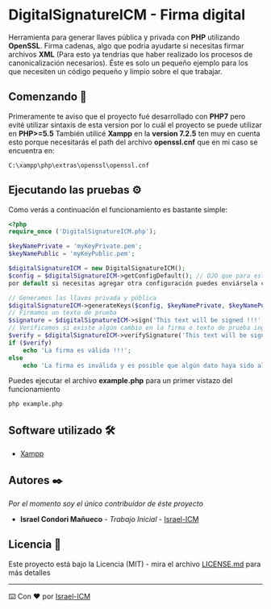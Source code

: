 # DigitalSignatureICM - Firma digital

Herramienta para generar llaves pública y privada con **PHP** utilizando **OpenSSL**.
Firma cadenas, algo que podria ayudarte si necesitas firmar archivos **XML** (Para esto ya tendrias que haber realizado los procesos de canonicalización necesarios). Éste es solo un pequeño ejemplo para los que necesiten un código
pequeño y limpio sobre el que trabajar.

## Comenzando 🚀

Primeramente te aviso que el proyecto fué desarrollado con **PHP7** pero evité utilizar sintaxis de esta version por lo cuál
el proyecto se puede utilizar en **PHP>=5.5**
También utilicé **Xampp** en la **version 7.2.5** ten muy en cuenta esto porque necesitarás el path del archivo **openssl.cnf**
que en mi caso se encuentra en:
```
C:\xampp\php\extras\openssl\openssl.cnf
```

## Ejecutando las pruebas ⚙️
Como verás a continuación el funcionamiento es bastante simple:

```php
<?php
require_once ('DigitalSignatureICM.php');

$keyNamePrivate = 'myKeyPrivate.pem';
$keyNamePublic = 'myKeyPublic.pem';

$digitalSignatureICM = new DigitalSignatureICM();
$config = $digitalSignatureICM->getConfigDefault(); // OJO que para este ejemplo estoy utilizando una configuración que tengo instanciada
por default si necesitas agregar otra configuración puedes enviársela como parámetro en el constructor

// Generamos las llaves privada y pública
$digitalSignatureICM->generateKeys($config, $keyNamePrivate, $keyNamePublic);
// Firmamos un texto de prueba
$signature = $digitalSignatureICM->sign('This text will be signed !!!', $keyNamePrivate);
// Verificamos si existe algún cambio en la firma o texto de prueba ingresado
$verify = $digitalSignatureICM->verifySignature('This text will be signed !!!', $signature, $keyNamePublic);
if ($verify)
    echo 'La firma es válida !!!';
else
    echo 'La firma es inválida y es posible que algún dato haya sido alterado !!!';
```

Puedes ejecutar el archivo **example.php** para un primer vistazo del funcionamiento
```bash
php example.php
```

## Software utilizado 🛠️

* [Xampp](https://www.apachefriends.org/es/download.html)

## Autores ✒️

_Por el momento soy el único contribuidor de éste proyecto_

* **Israel Condori Mañueco** - *Trabajo Inicial* - [Israel-ICM](https://www.youtube.com/channel/UCGmN_BvrLlCeSREmZ0tykSw)

## Licencia 📄

Este proyecto está bajo la Licencia (MIT) - mira el archivo [LICENSE.md](LICENSE.md) para más detalles


---
⌨️ Con ❤️ por [Israel-ICM](https://github.com/Israel-ICM)
